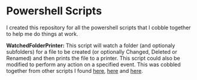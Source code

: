 # Powershell Scripts

I created this repository for all the powershell scripts that I cobble together to help me do things at work.

**WatchedFolderPrinter:**
This script will watch a folder (and optionaly subfolders) for a file to be created (or optionally Changed, Deleted or Renamed) and then prints the file to a printer. This script could also be modified to perform any action on a specified event. This was cobbled together from other scripts I found [here](https://superuser.com/questions/226828/how-to-monitor-a-folder-and-trigger-a-command-line-action-when-a-file-is-created), [here](http://ittande.blogspot.ca/2014/11/automatically-print-and-delete-pdfs.html) and [here](https://community.spiceworks.com/how_to/143532-automatically-print-pdf-files-scanned-to-a-folder-using-powershell). 
